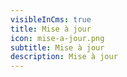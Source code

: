 ```yaml
---
visibleInCms: true
title: Mise à jour
icon: mise-a-jour.png
subtitle: Mise à jour
description: Mise à jour
---
```

